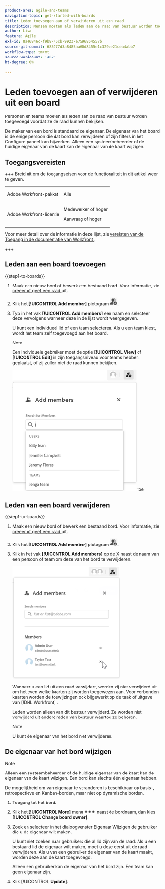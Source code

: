 ```yaml
---
product-area: agile-and-teams
navigation-topic: get-started-with-boards
title: Leden toevoegen aan of verwijderen uit een raad
description: Mensen moeten als leden aan de raad van bestuur worden toegevoegd voordat ze de raad kunnen bekijken en aan kaarten kunnen worden toegewezen.
author: Lisa
feature: Agile
exl-id: 8a46846c-f9b8-45cb-9923-e7596854557b
source-git-commit: 685177d3a8485aa60d8455e1c329de21cea4abb7
workflow-type: tm+mt
source-wordcount: '467'
ht-degree: 0%

---
```


# Leden toevoegen aan of verwijderen uit een board

Personen en teams moeten als leden aan de raad van bestuur worden toegevoegd voordat ze de raad kunnen bekijken.

De maker van een bord is standaard de eigenaar. De eigenaar van het board is de enige persoon die dat bord kan verwijderen of zijn filters in het Configure paneel kan bijwerken. Alleen een systeembeheerder of de huidige eigenaar van de kaart kan de eigenaar van de kaart wijzigen.

## Toegangsvereisten

+++ Breid uit om de toegangseisen voor de functionaliteit in dit artikel weer te geven.

<table style="table-layout:auto"> 
 <col> 
 <col> 
 <tbody> 
  <tr> 
   <td role="rowheader">Adobe Workfront-pakket</td> 
   <td> <p>Alle</p> </td> 
  </tr> 
  <tr> 
   <td role="rowheader">Adobe Workfront-licentie</td> 
   <td> 
   <p>Medewerker of hoger</p> 
   <p>Aanvraag of hoger</p>
   </td> 
  </tr> 
 </tbody> 
</table>

Voor meer detail over de informatie in deze lijst, zie [ vereisten van de Toegang in de documentatie van Workfront ](/help/quicksilver/administration-and-setup/add-users/access-levels-and-object-permissions/access-level-requirements-in-documentation.md).

+++

## Leden aan een board toevoegen

{{step1-to-boards}}

1. Maak een nieuw bord of bewerk een bestaand bord. Voor informatie, zie [ creeer of geef een raad ](../../agile/get-started-with-boards/create-edit-board.md) uit.
1. Klik het **[!UICONTROL Add member]** pictogram ![ toevoegen leden ](assets/boards-addmember-spectrum-25x25.png).
1. Typ in het vak **[!UICONTROL Add members]** een naam en selecteer deze vervolgens wanneer deze in de lijst wordt weergegeven.

   U kunt een individueel lid of een team selecteren. Als u een team kiest, wordt het team zelf toegevoegd aan het board.

   >[!NOTE]
   >
   >Een individuele gebruiker moet de optie **[!UICONTROL View]** of **[!UICONTROL Edit]** in zijn toegangsniveau voor teams hebben geplaatst, of zij zullen niet de raad kunnen bekijken.


   ![ voegt leden aan raad ](assets/boards-add-members.png) toe

## Leden van een board verwijderen

{{step1-to-boards}}

1. Maak een nieuw bord of bewerk een bestaand bord. Voor informatie, zie [ creeer of geef een raad ](../../agile/get-started-with-boards/create-edit-board.md) uit.
1. Klik het **[!UICONTROL Add member]** pictogram ![ toevoegen leden ](assets/boards-addmember-spectrum-25x25.png).
1. Klik in het vak **[!UICONTROL Add members]** op de X naast de naam van een persoon of team om deze van het bord te verwijderen.

   ![ verwijdert lid uit raad ](assets/boards-remove-member-from-board-350x367.png)

   Wanneer u een lid uit een raad verwijdert, worden zij niet verwijderd uit om het even welke kaarten zij worden toegewezen aan. Voor verbonden kaarten worden de toewijzingen ook bijgewerkt op de taak of uitgave van [!DNL Workfront] .

   Leden worden alleen van dit bestuur verwijderd. Ze worden niet verwijderd uit andere raden van bestuur waartoe ze behoren.

   >[!NOTE]
   >
   >U kunt de eigenaar van het bord niet verwijderen.

## De eigenaar van het bord wijzigen

>[!NOTE]
>
>Alleen een systeembeheerder of de huidige eigenaar van de kaart kan de eigenaar van de kaart wijzigen. Een bord kan slechts één eigenaar hebben.
>
>De mogelijkheid om van eigenaar te veranderen is beschikbaar op basis-, retrospectieve en Kanban-borden, maar niet op dynamische borden.

1. Toegang tot het bord.
1. Klik het **[!UICONTROL More]** menu ![ Meer menu ](assets/more-icon-spectrum.png) naast de bordnaam, dan kies **[!UICONTROL Change board owner]**.
1. Zoek en selecteer in het dialoogvenster Eigenaar Wijzigen de gebruiker die u de eigenaar wilt maken.

   U kunt niet zoeken naar gebruikers die al lid zijn van de raad. Als u een bestaand lid de eigenaar wilt maken, moet u deze eerst uit de raad verwijderen. Als u van een gebruiker de eigenaar van de kaart maakt, worden deze aan de kaart toegevoegd.

   Alleen een gebruiker kan de eigenaar van het bord zijn. Een team kan geen eigenaar zijn.

1. Klik [!UICONTROL **Update**].
